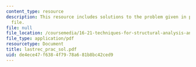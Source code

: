 ```yaml
---
content_type: resource
description: This resource includes solutions to the problem given in practice problem
  file.
file: null
file_location: /coursemedia/16-21-techniques-for-structural-analysis-and-design-spring-2005/de4ece47f6384f7978a681b8bc42ced9_lastrec_prac_sol.pdf
file_type: application/pdf
resourcetype: Document
title: lastrec_prac_sol.pdf
uid: de4ece47-f638-4f79-78a6-81b8bc42ced9
---
```

